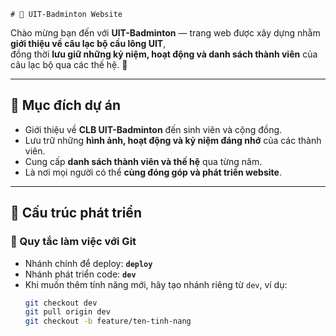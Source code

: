     # 🏸 UIT-Badminton Website

Chào mừng bạn đến với **UIT-Badminton** — trang web được xây dựng nhằm **giới thiệu về câu lạc bộ cầu lông UIT**,  
đồng thời **lưu giữ những kỷ niệm, hoạt động và danh sách thành viên** của câu lạc bộ qua các thế hệ. 💙

---

## 🌟 Mục đích dự án

- Giới thiệu về **CLB UIT-Badminton** đến sinh viên và cộng đồng.
- Lưu trữ những **hình ảnh, hoạt động và kỷ niệm đáng nhớ** của các thành viên.
- Cung cấp **danh sách thành viên và thế hệ** qua từng năm.
- Là nơi mọi người có thể **cùng đóng góp và phát triển website**.

---

## 🧱 Cấu trúc phát triển

### 🧩 Quy tắc làm việc với Git

- Nhánh chính để deploy: **`deploy`**
- Nhánh phát triển code: **`dev`**
- Khi muốn thêm tính năng mới, hãy tạo nhánh riêng từ `dev`, ví dụ:
  ```bash
  git checkout dev
  git pull origin dev
  git checkout -b feature/ten-tinh-nang
  ```
